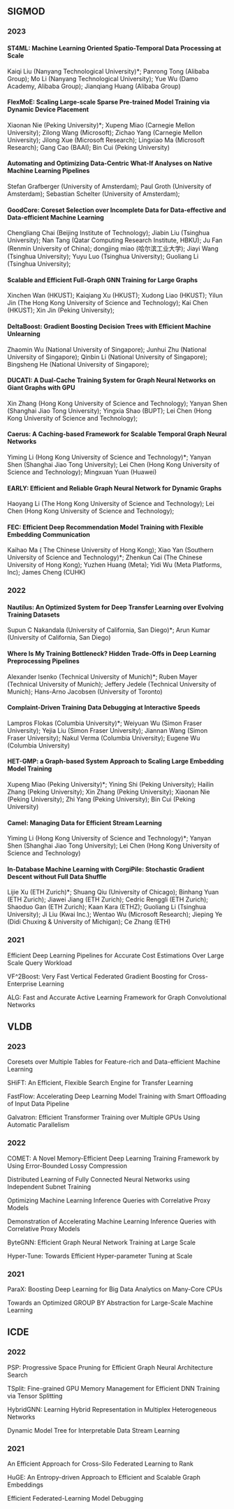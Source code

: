 ## SIGMOD 
### 2023

#### ST4ML: Machine Learning Oriented Spatio-Temporal Data Processing at Scale  
Kaiqi Liu (Nanyang Technological University)*; Panrong Tong (Alibaba Group); Mo Li (Nanyang Technological University); Yue Wu (Damo Academy, Alibaba Group); Jianqiang Huang (Alibaba Group)

#### FlexMoE: Scaling Large-scale Sparse Pre-trained Model Training via Dynamic Device Placement
Xiaonan Nie (Peking University)*; Xupeng Miao (Carnegie Mellon University); Zilong Wang (Microsoft); Zichao Yang (Carnegie Mellon University); Jilong Xue (Microsoft Research); Lingxiao Ma (Microsoft Research); Gang Cao (BAAI); Bin Cui (Peking University)

#### Automating and Optimizing Data-Centric What-If Analyses on Native Machine Learning Pipelines  
Stefan Grafberger (University of Amsterdam); Paul Groth (University of Amsterdam); Sebastian Schelter (University of Amsterdam);

#### GoodCore: Coreset Selection over Incomplete Data for Data-effective and Data-efficient Machine Learning  
Chengliang Chai (Beijing Institute of Technology); Jiabin Liu (Tsinghua University); Nan Tang (Qatar Computing Research Institute, HBKU); Ju Fan (Renmin University of China); dongjing miao (哈尔滨工业大学); Jiayi Wang (Tsinghua University); Yuyu Luo (Tsinghua University); Guoliang Li (Tsinghua University);

#### Scalable and Efficient Full-Graph GNN Training for Large Graphs  
Xinchen Wan (HKUST); Kaiqiang Xu (HKUST); Xudong Liao (HKUST); Yilun Jin (The Hong Kong University of Science and Technology); Kai Chen (HKUST); Xin Jin (Peking University);

#### DeltaBoost: Gradient Boosting Decision Trees with Efficient Machine Unlearning
Zhaomin Wu (National University of Singapore); Junhui Zhu (National University of Singapore); Qinbin Li (National University of Singapore); Bingsheng He (National University of Singapore);

#### DUCATI: A Dual-Cache Training System for Graph Neural Networks on Giant Graphs with GPU  
Xin Zhang (Hong Kong University of Science and Technology); Yanyan Shen (Shanghai Jiao Tong University); Yingxia Shao (BUPT); Lei Chen (Hong Kong University of Science and Technology);

#### Caerus: A Caching-based Framework for Scalable Temporal Graph Neural Networks  
Yiming Li (Hong Kong University of Science and Technology)*; Yanyan Shen (Shanghai Jiao Tong University); Lei Chen (Hong Kong University of Science and Technology); Mingxuan Yuan (Huawei)

#### EARLY: Efficient and Reliable Graph Neural Network for Dynamic Graphs  
Haoyang Li (The Hong Kong University of Science and Technology); Lei Chen (Hong Kong University of Science and Technology);

#### FEC: Efficient Deep Recommendation Model Training with Flexible Embedding Communication  
Kaihao Ma ( The Chinese University of Hong Kong); Xiao Yan (Southern University of Science and Technology)*; Zhenkun Cai (The Chinese University of Hong Kong); Yuzhen Huang (Meta); Yidi Wu (Meta Platforms, Inc); James Cheng (CUHK)

### 2022

#### Nautilus: An Optimized System for Deep Transfer Learning over Evolving Training Datasets  
Supun C Nakandala (University of California, San Diego)*; Arun Kumar (University of California, San Diego)

#### Where Is My Training Bottleneck? Hidden Trade-Offs in Deep Learning Preprocessing Pipelines  
Alexander Isenko (Technical University of Munich)*; Ruben Mayer (Technical University of Munich); Jeffery Jedele (Technical University of Munich); Hans-Arno Jacobsen (University of Toronto)

#### Complaint-Driven Training Data Debugging at Interactive Speeds  
Lampros Flokas (Columbia University)*; Weiyuan Wu (Simon Fraser University); Yejia Liu (Simon Fraser University); Jiannan Wang (Simon Fraser University); Nakul Verma (Columbia University); Eugene Wu (Columbia University)


#### HET-GMP: a Graph-based System Approach to Scaling Large Embedding Model Training  
Xupeng Miao (Peking University)*; Yining Shi (Peking University); Hailin Zhang (Peking University); Xin Zhang (Peking University); Xiaonan Nie (Peking University); Zhi Yang (Peking University); Bin Cui (Peking University)

#### Camel: Managing Data for Efficient Stream Learning  
Yiming Li (Hong Kong University of Science and Technology)*; Yanyan Shen (Shanghai Jiao Tong University); Lei Chen (Hong Kong University of Science and Technology)

#### In-Database Machine Learning with CorgiPile: Stochastic Gradient Descent without Full Data Shuffle  
Lijie Xu (ETH Zurich)*; Shuang Qiu (University of Chicago); Binhang Yuan (ETH Zurich); Jiawei Jiang (ETH Zurich); Cedric Renggli (ETH Zurich); Shaoduo Gan (ETH Zurich); Kaan Kara (ETHZ); Guoliang Li (Tsinghua University); Ji Liu (Kwai Inc.); Wentao Wu (Microsoft Research); Jieping Ye (Didi Chuxing & University of Michigan); Ce Zhang (ETH)
### 2021

Efficient Deep Learning Pipelines for Accurate Cost Estimations Over Large Scale Query Workload

VF^2Boost: Very Fast Vertical Federated Gradient Boosting for Cross-Enterprise Learning

ALG: Fast and Accurate Active Learning Framework for Graph Convolutional Networks

## VLDB

### 2023

Coresets over Multiple Tables for Feature-rich and Data-efficient Machine Learning

SHiFT: An Efficient, Flexible Search Engine for Transfer Learning

FastFlow: Accelerating Deep Learning Model Training with Smart Offloading of Input Data Pipeline

Galvatron: Efficient Transformer Training over Multiple GPUs Using Automatic Parallelism

### 2022

COMET: A Novel Memory-Efficient Deep Learning Training Framework by Using Error-Bounded Lossy Compression

Distributed Learning of Fully Connected Neural Networks using Independent Subnet Training

Optimizing Machine Learning Inference Queries with Correlative Proxy Models

Demonstration of Accelerating Machine Learning Inference Queries with Correlative Proxy Models

ByteGNN: Efficient Graph Neural Network Training at Large Scale

Hyper-Tune: Towards Efficient Hyper-parameter Tuning at Scale


### 2021

ParaX: Boosting Deep Learning for Big Data Analytics on Many-Core CPUs

Towards an Optimized GROUP BY Abstraction for Large-Scale Machine Learning



## ICDE

### 2022
PSP: Progressive Space Pruning for Efficient Graph Neural Architecture Search

TSplit: Fine-grained GPU Memory Management for Efficient DNN Training via Tensor Splitting

HybridGNN: Learning Hybrid Representation in Multiplex Heterogeneous Networks

Dynamic Model Tree for Interpretable Data Stream Learning

### 2021
An Efficient Approach for Cross-Silo Federated Learning to Rank

HuGE: An Entropy-driven Approach to Efficient and Scalable Graph Embeddings

Efficient Federated-Learning Model Debugging


